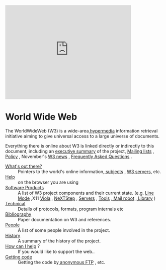 

<HEADER>
<TITLE>The World Wide Web project</TITLE>
<NEXTID N="55">
</HEADER>
<BODY>

<div class"section"><iframe src="https://www.google.com/maps/embed?pb=!1m18!1m12!1m3!1d22078.056680057918!2d6.030534120618398!3d46.23517521351216!2m3!1f0!2f0!3f0!3m2!1i1024!2i768!4f13.1!3m3!1m2!1s0x478c62fcec737b11%3A0x81bef3ae7a885e31!2sEuropean+Council+for+Nuclear+Research!5e0!3m2!1spl!2spl!4v1488400799998" width="400" height="300" frameborder="0" style="border:0" allowfullscreen""></iframe></div>

<H1>World Wide Web</H1>The WorldWideWeb (W3) is a wide-area<A
NAME=0 HREF="WhatIs.html">
hypermedia</A> information retrieval
initiative aiming to give universal
access to a large universe of documents.<P>
Everything there is online about
W3 is linked directly or indirectly
to this document, including an <A
NAME=24 HREF="Summary.html">executive
summary</A> of the project, <A
NAME=29 HREF="Administration/Mailing/Overview.html">Mailing lists</A>
, <A
NAME=30 HREF="Policy.html">Policy</A> , November's  <A
NAME=34 HREF="News/9211.html">W3  news</A> ,
<A
NAME=41 HREF="FAQ/List.html">Frequently Asked Questions</A> .
<DL>
<DT><A
NAME=44 HREF="../DataSources/Top.html">What's out there?</A>
<DD> Pointers to the
world's online information,<A
NAME=45 HREF="../DataSources/bySubject/Overview.html"> subjects</A>
, <A
NAME=z54 HREF="../DataSources/WWW/Servers.html">W3 servers</A>, etc.
<DT><A
NAME=46 HREF="Help.html">Help</A>
<DD> on the browser you are using
<DT><A
NAME=13 HREF="Status.html">Software Products</A>
<DD> A list of W3 project
components and their current state.
(e.g. <A
NAME=27 HREF="LineMode/Browser.html">Line Mode</A> ,X11 <A
NAME=35 HREF="Status.html#35">Viola</A> ,  <A
NAME=26 HREF="NeXT/WorldWideWeb.html">NeXTStep</A>
, <A
NAME=25 HREF="Daemon/Overview.html">Servers</A> , <A
NAME=51 HREF="Tools/Overview.html">Tools</A> ,<A
NAME=53 HREF="MailRobot/Overview.html"> Mail robot</A> ,<A
NAME=52 HREF="Status.html#57">
Library</A> )
<DT><A
NAME=47 HREF="Technical.html">Technical</A>
<DD> Details of protocols, formats,
program internals etc
<DT><A
NAME=40 HREF="Bibliography.html">Bibliography</A>
<DD> Paper documentation
on  W3 and references.
<DT><A
NAME=14 HREF="People.html">People</A>
<DD> A list of some people involved
in the project.
<DT><A
NAME=15 HREF="History.html">History</A>
<DD> A summary of the history
of the project.
<DT><A
NAME=37 HREF="Helping.html">How can I help</A> ?
<DD> If you would like
to support the web..
<DT><A
NAME=48 HREF="../README.html">Getting code</A>
<DD> Getting the code by<A
NAME=49 HREF="LineMode/Defaults/Distribution.html">
anonymous FTP</A> , etc.</A>
</DL>


</BODY>

